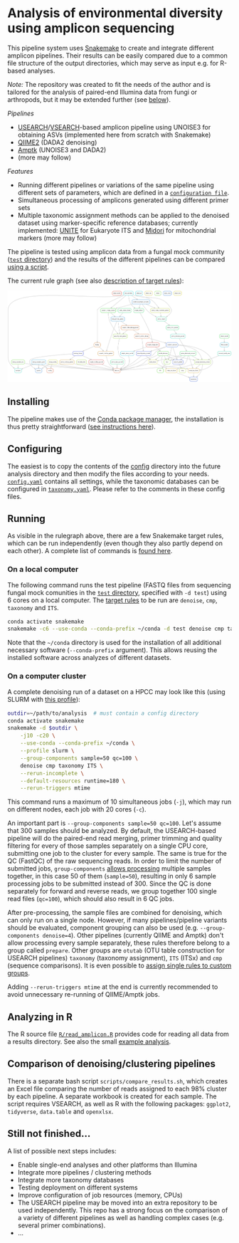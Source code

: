 # Analysis of environmental diversity using amplicon sequencing

This pipeline system uses [Snakemake](https://snakemake.github.io/) to create and integrate different amplicon pipelines. Their results can be easily compared due to a common file structure of the output directories, which may serve as input e.g. for R-based analyses.

*Note:* The repository was created to fit the needs of the author and is tailored for the analysis of paired-end Illumina data from fungi or arthropods, but it may be extended further (see [below](#still-not-finished)).

*Pipelines*

- [USEARCH](https://www.drive5.com/usearch/manual)/[VSEARCH](https://github.com/torognes/vsearch)-based amplicon pipeline using UNOISE3 for obtaining ASVs (implemented here from scratch with Snakemake)
- [QIIME2](https://qiime2.org) (DADA2 denoising)
- [Amptk](https://github.com/nextgenusfs/amptk) (UNOISE3 and DADA2)
- (more may follow)

*Features*

- Running different pipelines or variations of the same pipeline using different sets of parameters, which are defined in a [`configuration file`](config/config.yaml).
- Simultaneous processing of amplicons generated using different primer sets
- Multiple taxonomic assignment methods can be applied to the denoised dataset using marker-specific reference databases; currently implemented: [UNITE](https://unite.ut.ee) for Eukaryote ITS and [Midori](http://www.reference-midori.info) for mitochondrial markers (more may follow)

The pipeline is tested using amplicon data from a fungal mock community ([`test` directory](test/)) and the results of the different pipelines can be compared [using a script](#comparison-of-denoisingclustering-pipelines).

The current rule graph (see also [description of target rules](Commands.md)):

![rule graph](https://raw.githubusercontent.com/markschl/env-diversity/main/rulegraph.png)


## Installing

The pipeline makes use of the [Conda package manager](https://conda.io), the installation is thus pretty straightforward ([see instructions here](INSTALL.md)).

## Configuring

The easiest is to copy the contents of the [config](config/) directory into the future analysis directory and then modify the files according to your needs. [`config.yaml`](config/config.yaml) contains all settings, while the taxonomic databases can be configured in [`taxonomy.yaml`](config/taxonomy.yaml). Please refer to the comments in these config files.

## Running

As visible in the rulegraph above, there are a few Snakemake target rules, which can be run independently (even though they also partly depend on each other). A complete list of commands is [found here](Commands.md).

### On a local computer

The following command runs the test pipeline (FASTQ files from sequencing fungal mock comunities in the [`test` directory](test/), specified with `-d test`) using 6 cores on a local computer. The  [target rules](Commands.md) to be run are `denoise`, `cmp`, `taxonomy` and `ITS`.

```sh
conda activate snakemake
snakemake -c6 --use-conda --conda-prefix ~/conda -d test denoise cmp taxonomy ITS
```

Note that the `~/conda` directory is used for the installation of all additional necessary software (`--conda-prefix` argument). This allows reusing the installed software across analyzes of different datasets.

### On a computer cluster

A complete denoising run of a dataset on a HPCC may look like this (using SLURM with [this profile](https://github.com/Snakemake-Profiles/slurm#quickstart)):

```sh
outdir=~/path/to/analysis  # must contain a config directory
conda activate snakemake
snakemake -d $outdir \
    -j10 -c20 \
    --use-conda --conda-prefix ~/conda \
    --profile slurm \
    --group-components sample=50 qc=100 \
    denoise cmp taxonomy ITS \
    --rerun-incomplete \
    --default-resources runtime=180 \
    --rerun-triggers mtime
```

This command runs a maximum of 10 simultaneous jobs (`-j`), which may run on different nodes, each job with 20 cores (`-c`). 

An important part is `--group-components sample=50 qc=100`. Let's assume that 300 samples should be analyzed. By default, the USEARCH-based pipeline will do the paired-end read merging, primer trimming and quality filtering for every of those samples separately on a single CPU core, submitting one job to the cluster for every sample. The same is true for the QC (FastQC) of the raw sequencing reads. In order to limit the number of submitted jobs, `group-components` [allows processing](https://snakemake.readthedocs.io/en/v7.19.1/executing/grouping.html#job-grouping) multiple samples together, in this case 50 of them (`sample=50`), resulting in only 6 sample processing jobs to be submitted instead of 300. Since the QC is done separately for forward and reverse reads, we group together 100 single read files (`qc=100`), which should also result in 6 QC jobs.

After pre-processing, the sample files are combined for denoising, which can only run on a single node. However, if many pipelines/pipeline variants should be evaluated, component grouping can also be used (e.g. `--group-components denoise=4`). Other pipelines (currently QIIME and Amptk) don't allow processing every sample separately, these rules therefore belong to a group called `prepare`. Other groups are `otutab` (OTU table construction for USEARCH pipelines) `taxonomy` (taxonomy assignment), `ITS` (ITSx) and `cmp` (sequence comparisons). It is even possible to [assign single rules to custom groups](https://snakemake.readthedocs.io/en/v7.19.1/executing/grouping.html#job-grouping).

Adding `--rerun-triggers mtime` at the end is currently recommended to avoid unnecessary re-running of QIIME/Amptk jobs.

## Analyzing in R

The R source file [`R/read_amplicon.R`](R/read_amplicon.R) provides code for reading all data from a results directory. See also the small [example analysis](test/R_example/example.md).


## Comparison of denoising/clustering pipelines

There is a separate bash script `scripts/compare_results.sh`, which creates an Excel file comparing the number of reads assigned to each 98% cluster by each pipeline. A separate workbook is created for each sample. The script requires VSEARCH, as well as R with the following packages: `ggplot2`, `tidyverse`, `data.table` and `openxlsx`.


## Still not finished...

A list of possible next steps includes:

- Enable single-end analyses and other platforms than Illumina
- Integrate more pipelines / clustering methods
- Integrate more taxonomy databases
- Testing deployment on different systems
- Improve configuration of job resources (memory, CPUs)
- The USEARCH pipeline may be moved into an extra repository to be used independently. This repo has a strong focus on the comparison of a variety of different pipelines as well as handling complex cases (e.g. several primer combinations).
- ...
